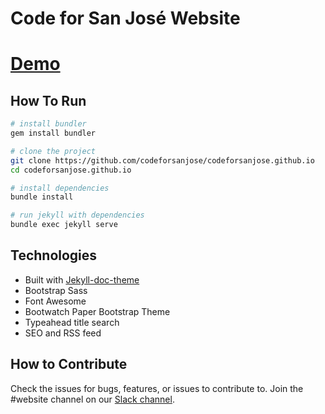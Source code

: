 # Code for San José Website
[Demo](http://www.codeforsanjose.com)
========================

## How To Run
```bash
# install bundler
gem install bundler

# clone the project
git clone https://github.com/codeforsanjose/codeforsanjose.github.io
cd codeforsanjose.github.io

# install dependencies
bundle install 

# run jekyll with dependencies
bundle exec jekyll serve
```

## Technologies
* Built with [Jekyll-doc-theme](https://github.com/aksakalli/jekyll-doc-theme)
* Bootstrap Sass
* Font Awesome
* Bootwatch Paper Bootstrap Theme
* Typeahead title search
* SEO and RSS feed

## How to Contribute
Check the issues for bugs, features, or issues to contribute to. Join the #website channel on our [Slack channel](https://slackin-c4sj.herokuapp.com/). 
